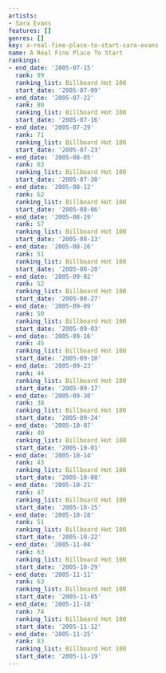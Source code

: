 ```yaml
---
artists:
- Sara Evans
features: []
genres: []
key: a-real-fine-place-to-start-sara-evans
name: A Real Fine Place To Start
rankings:
- end_date: '2005-07-15'
  rank: 99
  ranking_list: Billboard Hot 100
  start_date: '2005-07-09'
- end_date: '2005-07-22'
  rank: 80
  ranking_list: Billboard Hot 100
  start_date: '2005-07-16'
- end_date: '2005-07-29'
  rank: 71
  ranking_list: Billboard Hot 100
  start_date: '2005-07-23'
- end_date: '2005-08-05'
  rank: 63
  ranking_list: Billboard Hot 100
  start_date: '2005-07-30'
- end_date: '2005-08-12'
  rank: 62
  ranking_list: Billboard Hot 100
  start_date: '2005-08-06'
- end_date: '2005-08-19'
  rank: 57
  ranking_list: Billboard Hot 100
  start_date: '2005-08-13'
- end_date: '2005-08-26'
  rank: 51
  ranking_list: Billboard Hot 100
  start_date: '2005-08-20'
- end_date: '2005-09-02'
  rank: 52
  ranking_list: Billboard Hot 100
  start_date: '2005-08-27'
- end_date: '2005-09-09'
  rank: 50
  ranking_list: Billboard Hot 100
  start_date: '2005-09-03'
- end_date: '2005-09-16'
  rank: 45
  ranking_list: Billboard Hot 100
  start_date: '2005-09-10'
- end_date: '2005-09-23'
  rank: 44
  ranking_list: Billboard Hot 100
  start_date: '2005-09-17'
- end_date: '2005-09-30'
  rank: 38
  ranking_list: Billboard Hot 100
  start_date: '2005-09-24'
- end_date: '2005-10-07'
  rank: 40
  ranking_list: Billboard Hot 100
  start_date: '2005-10-01'
- end_date: '2005-10-14'
  rank: 43
  ranking_list: Billboard Hot 100
  start_date: '2005-10-08'
- end_date: '2005-10-21'
  rank: 47
  ranking_list: Billboard Hot 100
  start_date: '2005-10-15'
- end_date: '2005-10-28'
  rank: 51
  ranking_list: Billboard Hot 100
  start_date: '2005-10-22'
- end_date: '2005-11-04'
  rank: 63
  ranking_list: Billboard Hot 100
  start_date: '2005-10-29'
- end_date: '2005-11-11'
  rank: 63
  ranking_list: Billboard Hot 100
  start_date: '2005-11-05'
- end_date: '2005-11-18'
  rank: 74
  ranking_list: Billboard Hot 100
  start_date: '2005-11-12'
- end_date: '2005-11-25'
  rank: 83
  ranking_list: Billboard Hot 100
  start_date: '2005-11-19'
---
```


